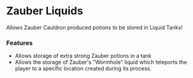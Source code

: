 # Zauber Liquids<!--$headerTitle--><!--$pmc:delete-->

Allows Zauber Cauldron produced potions to be stored in Liquid Tanks!<!--$pmc:headerSize-->

### Features
- Allows storage of extra strong Zauber potions in a tank
- Allows the storage of Zauber's "Wormhole" liquid which teleports the player to a specific location created during its process. 
